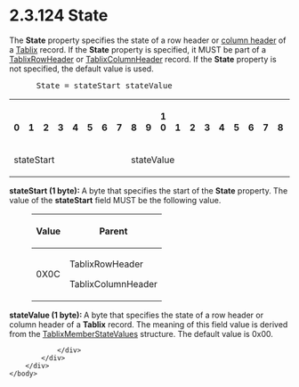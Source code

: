 <html dir="LTR" xmlns:mshelp="http://msdn.microsoft.com/mshelp" xmlns:ddue="http://ddue.schemas.microsoft.com/authoring/2003/5" xmlns:xlink="http://www.w3.org/1999/xlink" xmlns:tool="http://www.microsoft.com/tooltip">
    <head>
        <meta http-equiv="Content-Type" content="text/html; CHARSET=utf-8"></meta>
        <meta name="save" content="history"></meta>
        <title>2.3.124 State</title>
        <xml>
            <mshelp:toctitle title="2.3.124 State"></mshelp:toctitle>
            <mshelp:rltitle title="[MS-RPL]: State"></mshelp:rltitle>
            <mshelp:keyword index="A" term="3025d1fb-b89c-42ce-b786-7256e321a9e2"></mshelp:keyword>
            <mshelp:attr name="DCSext.ContentType" value="open specification"></mshelp:attr>
            <mshelp:attr name="AssetID" value="3025d1fb-b89c-42ce-b786-7256e321a9e2"></mshelp:attr>
            <mshelp:attr name="TopicType" value="kbRef"></mshelp:attr>
            <mshelp:attr name="DCSext.Title" value="[MS-RPL]: State" />
        </xml>
    </head>
    <body>
        <div id="header">
            <h1 class="heading">2.3.124 State</h1>
        </div>
        <div id="mainSection">
            <div id="mainBody">
                <div id="allHistory" class="saveHistory"></div>
                <div id="sectionSection0" class="section" name="collapseableSection">
                    

<p>The <b>State</b> property specifies the state of a row
header or <a href="75ae48f7-746b-4b41-919c-6699fa28b3ef.md#gt_b44f1311-4a23-47b8-95a3-71a765d42c80">column header</a>
of a <a href="f8ea94d9-d2b6-4d7f-8dc4-59faa3a98b93.md">Tablix</a> record. If
the <b>State</b> property is specified, it MUST be part of a <a href="0d5c4157-00d0-4268-854f-f274a9d102fb.md">TablixRowHeader</a> or <a href="968a6852-ede1-4bf1-8006-1dab2aea178b.md">TablixColumnHeader</a> record.
If the <b>State</b> property is not specified, the default value is used.</p>

<dl>
<dd>
<div><pre> State = stateStart stateValue
</pre></div>
</dd></dl>

<table>
 <tr>
  <th><p><br>0</p></th>
  <th><p><br>1</p></th>
  <th><p><br>2</p></th>
  <th><p><br>3</p></th>
  <th><p><br>4</p></th>
  <th><p><br>5</p></th>
  <th><p><br>6</p></th>
  <th><p><br>7</p></th>
  <th><p><br>8</p></th>
  <th><p><br>9</p></th>
  <th><p>1<br>0</p></th>
  <th><p><br>1</p></th>
  <th><p><br>2</p></th>
  <th><p><br>3</p></th>
  <th><p><br>4</p></th>
  <th><p><br>5</p></th>
  <th><p><br>6</p></th>
  <th><p><br>7</p></th>
  <th><p><br>8</p></th>
  <th><p><br>9</p></th>
  <th><p>2<br>0</p></th>
  <th><p><br>1</p></th>
  <th><p><br>2</p></th>
  <th><p><br>3</p></th>
  <th><p><br>4</p></th>
  <th><p><br>5</p></th>
  <th><p><br>6</p></th>
  <th><p><br>7</p></th>
  <th><p><br>8</p></th>
  <th><p><br>9</p></th>
  <th><p>3<br>0</p></th>
  <th><p><br>1</p></th>
 </tr>
 <tr>
  <td colspan="8">
  <p>stateStart</p>
  </td>
  <td colspan="8">
  <p>stateValue</p>
  </td>
  
 </tr>
</table>

<p><b>stateStart (1 byte): </b>A byte that specifies the
start of the <b>State</b> property. The value of the <b>stateStart</b> field
MUST be the following value.</p>

<dl>
<dd>
<table>
 <thead>
  <tr>
   <th>
   <p>Value</p>
   </th>
   <th>
   <p>Parent</p>
   </th>
  </tr>
 </thead>
 <tr>
  <td>
  <p>0X0C</p>
  </td>
  <td>
  <p>TablixRowHeader</p>
  <p>TablixColumnHeader</p>
  </td>
 </tr>
</table>
</dd></dl>

<p><b>stateValue (1 byte): </b>A byte that specifies the
state of a row header or column header of a <b>Tablix</b> record. The meaning
of this field value is derived from the <a href="077a1e13-0242-42e8-9353-bd64fb94ccdf.md">TablixMemberStateValues</a>
structure. The default value is 0x00.</p>


                </div>
            </div>
        </div>
    </body>
</html>